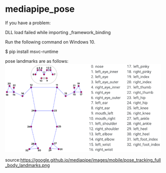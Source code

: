 # mediapipe_pose

If you have a problem: 

DLL load failed while importing _framework_binding

Run the following command on Windows 10.

$ pip install msvc-runtime

pose landmarks are as follows:
<img src='https://github.com/ytakefuji/mediapipe_pose/blob/main/pose_tracking_full_body_landmarks.png' width=772 heigh=438>

source:https://google.github.io/mediapipe/images/mobile/pose_tracking_full_body_landmarks.png
